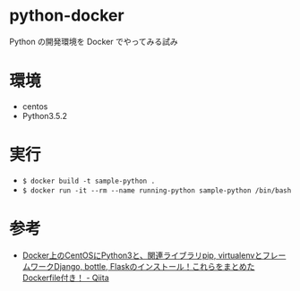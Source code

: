 # python-docker
Python の開発環境を Docker でやってみる試み

# 環境

- centos
- Python3.5.2


# 実行

- `$ docker build -t sample-python .`
- `$ docker run -it --rm --name running-python sample-python /bin/bash`



# 参考
- [Docker上のCentOSにPython3と、関連ライブラリpip, virtualenvとフレームワークDjango, bottle, Flaskのインストール！これらをまとめたDockerfile付き！ - Qiita](http://qiita.com/RyosukeKamei/items/eca9687162b7fe122094)
